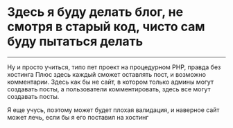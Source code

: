 # Здесь я буду делать блог, не смотря в старый код, чисто сам буду пытаться делать

---

Ну и просто учиться, типо пет проект на процедурном PHP, правда без хостинга
Плюс здесь каждый сможет оставлять пост, и возможно комментарии.
Здесь как бы не сайт, в котором только админы могут создавать посты, а пользователи комментировать, здесь все могут создавать посты.

Я еще учусь, поэтому может будет плохая валидация, и наверное сайт может лечь, если бы я его поставил на хостинг